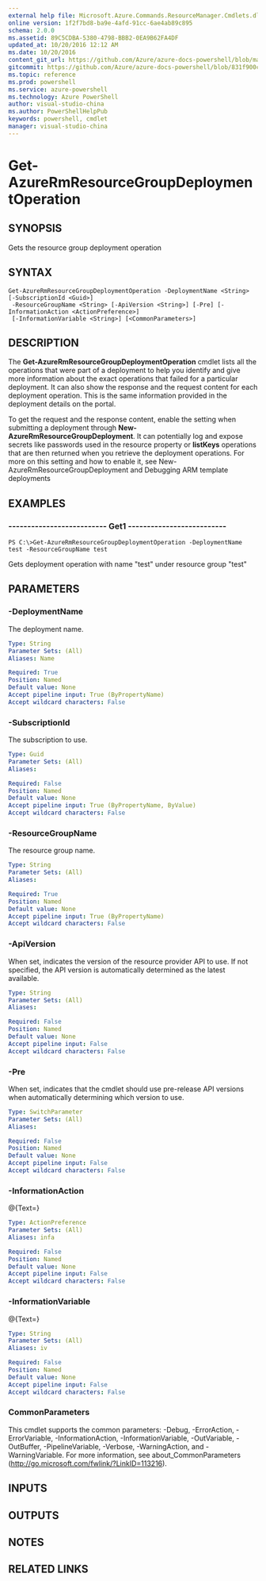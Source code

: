 ```yaml
---
external help file: Microsoft.Azure.Commands.ResourceManager.Cmdlets.dll-Help.xml
online version: 1f2f7bd8-ba9e-4afd-91cc-6ae4ab89c895
schema: 2.0.0
ms.assetid: 89C5CDBA-5380-4798-BBB2-0EA9B62FA4DF
updated_at: 10/20/2016 12:12 AM
ms.date: 10/20/2016
content_git_url: https://github.com/Azure/azure-docs-powershell/blob/master/azureps-cmdlets-docs/ResourceManager/AzureRM.Resources/v3.1.0/Get-AzureRmResourceGroupDeploymentOperation.md
gitcommit: https://github.com/Azure/azure-docs-powershell/blob/831f900c1a4babea8fcc8817cfbc25252a1aa872/azureps-cmdlets-docs/ResourceManager/AzureRM.Resources/v3.1.0/Get-AzureRmResourceGroupDeploymentOperation.md
ms.topic: reference
ms.prod: powershell
ms.service: azure-powershell
ms.technology: Azure PowerShell
author: visual-studio-china
ms.author: PowerShellHelpPub
keywords: powershell, cmdlet
manager: visual-studio-china
---
```


# Get-AzureRmResourceGroupDeploymentOperation

## SYNOPSIS
Gets the resource group deployment operation

## SYNTAX

```
Get-AzureRmResourceGroupDeploymentOperation -DeploymentName <String> [-SubscriptionId <Guid>]
 -ResourceGroupName <String> [-ApiVersion <String>] [-Pre] [-InformationAction <ActionPreference>]
 [-InformationVariable <String>] [<CommonParameters>]
```

## DESCRIPTION
The **Get-AzureRmResourceGroupDeploymentOperation** cmdlet lists all the operations that were part of a deployment to help you identify and give more information about the exact operations that failed for a particular deployment.
It can also show the response and the request content for each deployment operation.
This is the same information provided in the deployment details on the portal.

To get the request and the response content, enable the setting when submitting a deployment through **New-AzureRmResourceGroupDeployment**.
It can potentially log and expose secrets like passwords used in the resource property or **listKeys** operations that are then returned when you retrieve the deployment operations.
For more on this setting and how to enable it, see New-AzureRmResourceGroupDeployment and Debugging ARM template deployments

## EXAMPLES

### --------------------------  Get1  --------------------------
```
PS C:\>Get-AzureRmResourceGroupDeploymentOperation -DeploymentName test -ResourceGroupName test
```

Gets deployment operation with name "test" under resource group "test"

## PARAMETERS

### -DeploymentName
The deployment name.

```yaml
Type: String
Parameter Sets: (All)
Aliases: Name

Required: True
Position: Named
Default value: None
Accept pipeline input: True (ByPropertyName)
Accept wildcard characters: False
```

### -SubscriptionId
The subscription to use.

```yaml
Type: Guid
Parameter Sets: (All)
Aliases: 

Required: False
Position: Named
Default value: None
Accept pipeline input: True (ByPropertyName, ByValue)
Accept wildcard characters: False
```

### -ResourceGroupName
The resource group name.

```yaml
Type: String
Parameter Sets: (All)
Aliases: 

Required: True
Position: Named
Default value: None
Accept pipeline input: True (ByPropertyName)
Accept wildcard characters: False
```

### -ApiVersion
When set, indicates the version of the resource provider API to use.
If not specified, the API version is automatically determined as the latest available.

```yaml
Type: String
Parameter Sets: (All)
Aliases: 

Required: False
Position: Named
Default value: None
Accept pipeline input: False
Accept wildcard characters: False
```

### -Pre
When set, indicates that the cmdlet should use pre-release API versions when automatically determining which version to use.

```yaml
Type: SwitchParameter
Parameter Sets: (All)
Aliases: 

Required: False
Position: Named
Default value: None
Accept pipeline input: False
Accept wildcard characters: False
```

### -InformationAction
@{Text=}

```yaml
Type: ActionPreference
Parameter Sets: (All)
Aliases: infa

Required: False
Position: Named
Default value: None
Accept pipeline input: False
Accept wildcard characters: False
```

### -InformationVariable
@{Text=}

```yaml
Type: String
Parameter Sets: (All)
Aliases: iv

Required: False
Position: Named
Default value: None
Accept pipeline input: False
Accept wildcard characters: False
```

### CommonParameters
This cmdlet supports the common parameters: -Debug, -ErrorAction, -ErrorVariable, -InformationAction, -InformationVariable, -OutVariable, -OutBuffer, -PipelineVariable, -Verbose, -WarningAction, and -WarningVariable. For more information, see about_CommonParameters (http://go.microsoft.com/fwlink/?LinkID=113216).

## INPUTS

## OUTPUTS

## NOTES

## RELATED LINKS


